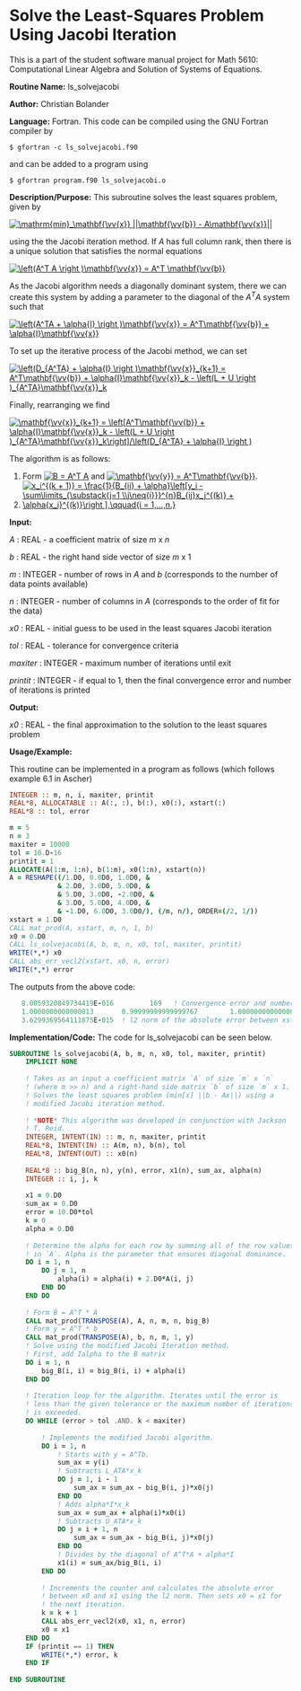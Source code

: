 # Solve the Least-Squares Problem Using Jacobi Iteration

This is a part of the student software manual project for Math 5610: Computational Linear Algebra and Solution of Systems of Equations. 

**Routine Name:**          ls_solvejacobi

**Author:** Christian Bolander

**Language:** Fortran. This code can be compiled using the GNU Fortran compiler by

```$ gfortran -c ls_solvejacobi.f90```

and can be added to a program using

```$ gfortran program.f90 ls_solvejacobi.o ``` 

**Description/Purpose:** This subroutine solves the least squares problem, given by

<a href="https://www.codecogs.com/eqnedit.php?latex=\mathrm{min}_\mathbf{\vv{x}}&space;||\mathbf{\vv{b}}&space;-&space;A\mathbf{\vv{x}}||" target="_blank"><img src="https://latex.codecogs.com/gif.latex?\mathrm{min}_\mathbf{\vv{x}}&space;||\mathbf{\vv{b}}&space;-&space;A\mathbf{\vv{x}}||" title="\mathrm{min}_\mathbf{\vv{x}} ||\mathbf{\vv{b}} - A\mathbf{\vv{x}}||" /></a>

using the the Jacobi iteration method. If *A* has full column rank, then there is a unique solution that satisfies the normal equations

<a href="https://www.codecogs.com/eqnedit.php?latex=\left(A^T&space;A&space;\right&space;)\mathbf{\vv{x}}&space;=&space;A^T&space;\mathbf{\vv{b}}" target="_blank"><img src="https://latex.codecogs.com/gif.latex?\left(A^T&space;A&space;\right&space;)\mathbf{\vv{x}}&space;=&space;A^T&space;\mathbf{\vv{b}}" title="\left(A^T A \right )\mathbf{\vv{x}} = A^T \mathbf{\vv{b}}" /></a>

As the Jacobi algorithm needs a diagonally dominant system, there we can create this system by adding a parameter to the diagonal of the *A<sup>T</sup>A* system such that

<a href="https://www.codecogs.com/eqnedit.php?latex=\left(A^TA&space;&plus;&space;\alpha{I}&space;\right&space;)\mathbf{\vv{x}}&space;=&space;A^T\mathbf{\vv{b}}&space;&plus;&space;\alpha{I}\mathbf{\vv{x}}" target="_blank"><img src="https://latex.codecogs.com/gif.latex?\left(A^TA&space;&plus;&space;\alpha{I}&space;\right&space;)\mathbf{\vv{x}}&space;=&space;A^T\mathbf{\vv{b}}&space;&plus;&space;\alpha{I}\mathbf{\vv{x}}" title="\left(A^TA + \alpha{I} \right )\mathbf{\vv{x}} = A^T\mathbf{\vv{b}} + \alpha{I}\mathbf{\vv{x}}" /></a>

To set up the iterative process of the Jacobi method, we can set

<a href="https://www.codecogs.com/eqnedit.php?latex=\left(D_{A^TA}&space;&plus;&space;\alpha{I}&space;\right&space;)\mathbf{\vv{x}}_{k&plus;1}&space;=&space;A^T\mathbf{\vv{b}}&space;&plus;&space;\alpha{I}\mathbf{\vv{x}}_k&space;-&space;\left(L&space;&plus;&space;U&space;\right&space;)_{A^TA}\mathbf{\vv{x}}_k" target="_blank"><img src="https://latex.codecogs.com/gif.latex?\left(D_{A^TA}&space;&plus;&space;\alpha{I}&space;\right&space;)\mathbf{\vv{x}}_{k&plus;1}&space;=&space;A^T\mathbf{\vv{b}}&space;&plus;&space;\alpha{I}\mathbf{\vv{x}}_k&space;-&space;\left(L&space;&plus;&space;U&space;\right&space;)_{A^TA}\mathbf{\vv{x}}_k" title="\left(D_{A^TA} + \alpha{I} \right )\mathbf{\vv{x}}_{k+1} = A^T\mathbf{\vv{b}} + \alpha{I}\mathbf{\vv{x}}_k - \left(L + U \right )_{A^TA}\mathbf{\vv{x}}_k" /></a>

Finally, rearranging we find

<a href="https://www.codecogs.com/eqnedit.php?latex=\mathbf{\vv{x}}_{k&plus;1}&space;=&space;\left[A^T\mathbf{\vv{b}}&space;&plus;&space;\alpha{I}\mathbf{\vv{x}}_k&space;-&space;\left(L&space;&plus;&space;U&space;\right&space;)_{A^TA}\mathbf{\vv{x}}_k\right]/\left(D_{A^TA}&space;&plus;&space;\alpha{I}&space;\right&space;)" target="_blank"><img src="https://latex.codecogs.com/gif.latex?\mathbf{\vv{x}}_{k&plus;1}&space;=&space;\left[A^T\mathbf{\vv{b}}&space;&plus;&space;\alpha{I}\mathbf{\vv{x}}_k&space;-&space;\left(L&space;&plus;&space;U&space;\right&space;)_{A^TA}\mathbf{\vv{x}}_k\right]/\left(D_{A^TA}&space;&plus;&space;\alpha{I}&space;\right&space;)" title="\mathbf{\vv{x}}_{k+1} = \left[A^T\mathbf{\vv{b}} + \alpha{I}\mathbf{\vv{x}}_k - \left(L + U \right )_{A^TA}\mathbf{\vv{x}}_k\right]/\left(D_{A^TA} + \alpha{I} \right )" /></a>

The algorithm is as follows:

1. Form <a href="https://www.codecogs.com/eqnedit.php?latex=\inline&space;B&space;=&space;A^T&space;A" target="_blank"><img src="https://latex.codecogs.com/gif.latex?\inline&space;B&space;=&space;A^T&space;A" title="B = A^T A" /></a> and <a href="https://www.codecogs.com/eqnedit.php?latex=\inline&space;\mathbf{\vv{y}}&space;=&space;A^T\mathbf{\vv{b}}" target="_blank"><img src="https://latex.codecogs.com/gif.latex?\inline&space;\mathbf{\vv{y}}&space;=&space;A^T\mathbf{\vv{b}}" title="\mathbf{\vv{y}} = A^T\mathbf{\vv{b}}" /></a>.
2. <a href="https://www.codecogs.com/eqnedit.php?latex=x_i^{(k&space;&plus;&space;1)}&space;=&space;\frac{1}{B_{ii}&space;&plus;&space;\alpha}\left[y_i&space;-&space;\sum\limits_{\substack{j=1&space;\\j\neq{i}}}^{n}B_{ij}x_j^{(k)}&space;&plus;&space;\alpha{x_i}^{(k)}\right&space;],\qquad{i&space;=&space;1,...,n.}" target="_blank"><img src="https://latex.codecogs.com/gif.latex?x_i^{(k&space;&plus;&space;1)}&space;=&space;\frac{1}{B_{ii}&space;&plus;&space;\alpha}\left[y_i&space;-&space;\sum\limits_{\substack{j=1&space;\\j\neq{i}}}^{n}B_{ij}x_j^{(k)}&space;&plus;&space;\alpha{x_i}^{(k)}\right&space;],\qquad{i&space;=&space;1,...,n.}" title="x_i^{(k + 1)} = \frac{1}{B_{ii} + \alpha}\left[y_i - \sum\limits_{\substack{j=1 \\j\neq{i}}}^{n}B_{ij}x_j^{(k)} + \alpha{x_i}^{(k)}\right ],\qquad{i = 1,...,n.}" /></a>

**Input:** 

*A* : REAL - a coefficient matrix of size *m* x *n*

*b* : REAL - the right hand side vector of size *m* x 1

*m* : INTEGER - number of rows in *A* and *b* (corresponds to the number of data points available)

*n* : INTEGER - number of columns in *A* (corresponds to the order of fit for the data)

*x0* : REAL - initial guess to be used in the least squares Jacobi iteration

*tol* : REAL - tolerance for convergence criteria

*maxiter* : INTEGER - maximum number of iterations until exit

*printit* : INTEGER - if equal to 1, then the final convergence error and number of iterations is printed

**Output:** 

*x0* : REAL - the final approximation to the solution to the least squares problem

**Usage/Example:**

This routine can be implemented in a program as follows (which follows example 6.1 in Ascher)

```fortran
INTEGER :: m, n, i, maxiter, printit
REAL*8, ALLOCATABLE :: A(:, :), b(:), x0(:), xstart(:)
REAL*8 :: tol, error

m = 5
n = 3
maxiter = 10000
tol = 10.D-16
printit = 1
ALLOCATE(A(1:m, 1:n), b(1:m), x0(1:n), xstart(n))
A = RESHAPE((/1.D0, 0.0D0, 1.0D0, &
			& 2.D0, 3.0D0, 5.0D0, &
			& 5.D0, 3.0D0, -2.0D0, &
			& 3.D0, 5.0D0, 4.0D0, &
			& -1.D0, 6.0D0, 3.0D0/), (/m, n/), ORDER=(/2, 1/))
xstart = 1.D0
CALL mat_prod(A, xstart, m, n, 1, b)
x0 = 0.D0
CALL ls_solvejacobi(A, b, m, n, x0, tol, maxiter, printit)
WRITE(*,*) x0
CALL abs_err_vecl2(xstart, x0, n, error)
WRITE(*,*) error
```

The outputs from the above code:

```fortran
   8.0059320849734419E-016         169   ! Convergence error and number of iterations
   1.0000000000000013       0.99999999999999767        1.0000000000000024   !Final x0  
   3.6299369564111875E-015  ! l2 norm of the absolute error between xstart and x0
```

**Implementation/Code:** The code for ls_solvejacobi can be seen below.

```fortran
SUBROUTINE ls_solvejacobi(A, b, m, n, x0, tol, maxiter, printit)
	IMPLICIT NONE
	
	! Takes as an input a coefficient matrix `A` of size `m` x `n`
	! (where m >> n) and a right-hand side matrix `b` of size `m` x 1.
	! Solves the least squares problem (min[x] ||b - Ax||) using a
	! modified Jacobi iteration method.
	
	! *NOTE* This algorithm was developed in conjunction with Jackson
	! T. Reid.
	INTEGER, INTENT(IN) :: m, n, maxiter, printit
	REAL*8, INTENT(IN) :: A(m, n), b(n), tol
	REAL*8, INTENT(OUT) :: x0(n)
	
	REAL*8 :: big_B(n, n), y(n), error, x1(n), sum_ax, alpha(n)
	INTEGER :: i, j, k
	
	x1 = 0.D0
	sum_ax = 0.D0
	error = 10.D0*tol
	k = 0
	alpha = 0.D0
	
	! Determine the alpha for each row by summing all of the row values
	! in `A`. Alpha is the parameter that ensures diagonal dominance.
	DO i = 1, n
		DO j = 1, n
			alpha(i) = alpha(i) + 2.D0*A(i, j)
		END DO
	END DO
	
	! Form B = A^T * A
	CALL mat_prod(TRANSPOSE(A), A, n, m, n, big_B)
	! Form y = A^T * b
	CALL mat_prod(TRANSPOSE(A), b, n, m, 1, y)
	! Solve using the modified Jacobi Iteration method.
	! First, add Ialpha to the B matrix
	DO i = 1, n
		big_B(i, i) = big_B(i, i) + alpha(i)
	END DO
	
	! Iteration loop for the algorithm. Iterates until the error is
	! less than the given tolerance or the maximum number of iterations
	! is exceeded.
	DO WHILE (error > tol .AND. k < maxiter)
		
		! Implements the modified Jacobi algorithm.
		DO i = 1, n
			! Starts with y = A^Tb.
			sum_ax = y(i)
			! Subtracts L_ATA*x_k
			DO j = 1, i - 1
				sum_ax = sum_ax - big_B(i, j)*x0(j)
			END DO
			! Adds alpha*I*x_k
			sum_ax = sum_ax + alpha(i)*x0(i)
			! Subtracts U_ATA*x_k
			DO j = i + 1, n
				sum_ax = sum_ax - big_B(i, j)*x0(j)
			END DO
			! Divides by the diagonal of A^T*A + alpha*I
			x1(i) = sum_ax/big_B(i, i)
		END DO
		
		! Increments the counter and calculates the absolute error
		! between x0 and x1 using the l2 norm. Then sets x0 = x1 for 
		! the next iteration.
		k = k + 1
		CALL abs_err_vecl2(x0, x1, n, error)
		x0 = x1
	END DO
	IF (printit == 1) THEN
		WRITE(*,*) error, k
	END IF
	
END SUBROUTINE
```